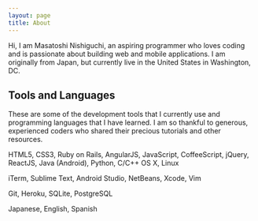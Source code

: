 ```yaml
---
layout: page
title: About
---
```


Hi, I am Masatoshi Nishiguchi, an aspiring programmer who loves coding
and is passionate about building web and mobile applications.
I am originally from Japan, but currently live in the United States in Washington, DC.

## Tools and Languages

These are some of the development tools that I currently use and
programming languages that I have learned.
I am so thankful to generous, experienced coders who shared their
precious tutorials and other resources.

HTML5, CSS3, Ruby on Rails, AngularJS, JavaScript, CoffeeScript, jQuery,
ReactJS, Java (Android), Python, C/C++
OS X, Linux

iTerm, Sublime Text, Android Studio, NetBeans, Xcode, Vim

Git, Heroku, SQLite, PostgreSQL

Japanese, English, Spanish
